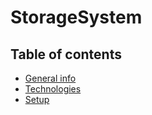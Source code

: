 # StorageSystem

## Table of contents
* [General info](#general-info)
* [Technologies](#technologies)
* [Setup](#setup)
